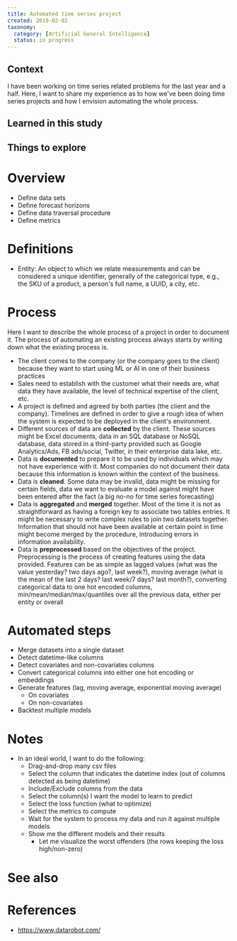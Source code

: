 ```yaml
---
title: Automated time series project
created: 2019-02-02
taxonomy:
  category: [Artificial General Intelligence]
  status: in progress
---
```


## Context
I have been working on time series related problems for the last year and a half. Here, I want to share my experience as to how we've been doing time series projects and how I envision automating the whole process.

## Learned in this study

## Things to explore

# Overview
* Define data sets
* Define forecast horizons
* Define data traversal procedure
* Define metrics

# Definitions
* Entity: An object to which we relate measurements and can be considered a unique identifier, generally of the categorical type, e.g., the SKU of a product, a person's full name, a UUID, a city, etc.

# Process
Here I want to describe the whole process of a project in order to document it. The process of automating an existing process always starts by writing down what the existing process is.

* The client comes to the company (or the company goes to the client) because they want to start using ML or AI in one of their business practices
* Sales need to establish with the customer what their needs are, what data they have available, the level of technical expertise of the client, etc.
* A project is defined and agreed by both parties (the client and the company). Timelines are defined in order to give a rough idea of when the system is expected to be deployed in the client's environment.
* Different sources of data are **collected** by the client. These sources might be Excel documents, data in an SQL database or NoSQL database, data stored in a third-party provided such as Google Analytics/Ads, FB ads/social, Twitter, in their enterprise data lake, etc.
* Data is **documented** to prepare it to be used by individuals which may not have experience with it. Most companies do not document their data because this information is known within the context of the business.
* Data is **cleaned**. Some data may be invalid, data might be missing for certain fields, data we want to evaluate a model against might have been entered after the fact (a big no-no for time series forecasting)
* Data is **aggregated** and **merged** together. Most of the time it is not as straightforward as having a foreign key to associate two tables entries. It might be necessary to write complex rules to join two datasets together. Information that should not have been available at certain point in time might become merged by the procedure, introducing errors in information availability.
* Data is **preprocessed** based on the objectives of the project. Preprocessing is the process of creating features using the data provided. Features can be as simple as lagged values (what was the value yesterday? two days ago?, last week?), moving average (what is the mean of the last 2 days? last week/7 days? last month?), converting categorical data to one hot encoded columns, min/mean/median/max/quantiles over all the previous data, either per entity or overall

# Automated steps
* Merge datasets into a single dataset
* Detect datetime-like columns
* Detect covariates and non-covariates columns
* Convert categorical columns into either one hot encoding or embeddings
* Generate features (lag, moving average, exponential moving average)
	* On covariates
	* On non-covariates
* Backtest multiple models

# Notes
* In an ideal world, I want to do the following:
	* Drag-and-drop many csv files
	* Select the column that indicates the datetime index (out of columns detected as being datetime)
	* Include/Exclude columns from the data
	* Select the column(s) I want the model to learn to predict
	* Select the loss function (what to optimize)
	* Select the metrics to compute
	* Wait for the system to process my data and run it against multiple models
	* Show me the different models and their results
		* Let me visualize the worst offenders (the rows keeping the loss high/non-zero)

# See also

# References
* https://www.datarobot.com/

